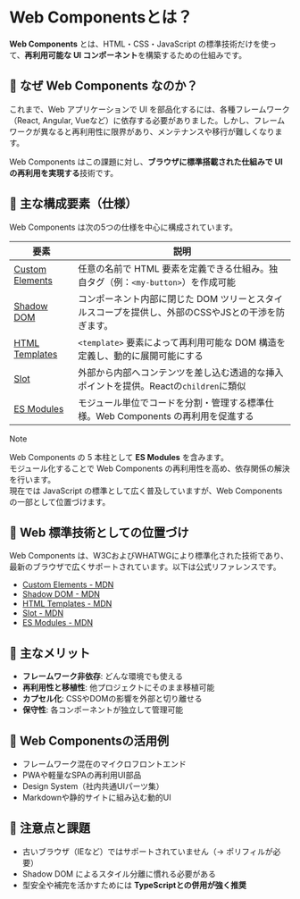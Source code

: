 # Web Componentsとは？

**Web Components** とは、HTML・CSS・JavaScript の標準技術だけを使って、**再利用可能な UI コンポーネント**を構築するための仕組みです。


## 🔹 なぜ Web Components なのか？

これまで、Web アプリケーションで UI を部品化するには、各種フレームワーク（React, Angular, Vueなど）に依存する必要がありました。しかし、フレームワークが異なると再利用性に限界があり、メンテナンスや移行が難しくなります。

Web Components はこの課題に対し、**ブラウザに標準搭載された仕組みで UI の再利用を実現する**技術です。


## 🔹 主な構成要素（仕様）

Web Components は次の5つの仕様を中心に構成されています。

|要素|説明|
|---|---|
|[Custom Elements](./custom-elements)|任意の名前で HTML 要素を定義できる仕組み。独自タグ（例：`<my-button>`）を作成可能|
|[Shadow DOM](./shadow-dom)|コンポーネント内部に閉じた DOM ツリーとスタイルスコープを提供し、外部のCSSやJSとの干渉を防ぎます。|
|[HTML Templates](./html-templates)|`<template>` 要素によって再利用可能な DOM 構造を定義し、動的に展開可能にする|
|[Slot](./slot)|外部から内部へコンテンツを差し込む透過的な挿入ポイントを提供。Reactの`children`に類似|
|[ES Modules](./es-modules)|モジュール単位でコードを分割・管理する標準仕様。Web Components の再利用を促進する|

> [!NOTE]
> Web Components の 5 本柱として **ES Modules** を含みます。  
> モジュール化することで Web Components の再利用性を高め、依存関係の解決を行います。  
> 現在では JavaScript の標準として広く普及していますが、Web Components の一部として位置づけます。


## 🔹 Web 標準技術としての位置づけ

Web Components は、W3CおよびWHATWGにより標準化された技術であり、最新のブラウザで広くサポートされています。以下は公式リファレンスです。

- [Custom Elements - MDN](https://developer.mozilla.org/ja/docs/Web/Web_Components/Using_custom_elements)
- [Shadow DOM - MDN](https://developer.mozilla.org/ja/docs/Web/Web_Components/Using_shadow_DOM)
- [HTML Templates - MDN](https://developer.mozilla.org/ja/docs/Web/HTML/Element/template)
- [Slot - MDN](https://developer.mozilla.org/ja/docs/Web/HTML/Element/slot)
- [ES Modules - MDN](https://developer.mozilla.org/ja/docs/Web/JavaScript/Guide/Modules)


## 🔹 主なメリット

- **フレームワーク非依存**: どんな環境でも使える
- **再利用性と移植性**: 他プロジェクトにそのまま移植可能
- **カプセル化**: CSSやDOMの影響を外部と切り離せる
- **保守性**: 各コンポーネントが独立して管理可能


## 🔹 Web Componentsの活用例

- フレームワーク混在のマイクロフロントエンド
- PWAや軽量なSPAの再利用UI部品
- Design System（社内共通UIパーツ集）
- Markdownや静的サイトに組み込む動的UI


## 🔹 注意点と課題

- 古いブラウザ（IEなど）ではサポートされていません（→ ポリフィルが必要）
- Shadow DOM によるスタイル分離に慣れる必要がある
- 型安全や補完を活かすためには **TypeScriptとの併用が強く推奨**

